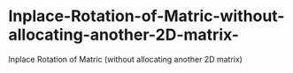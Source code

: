 # Inplace-Rotation-of-Matric-without-allocating-another-2D-matrix-
Inplace Rotation of Matric (without allocating another 2D matrix)
